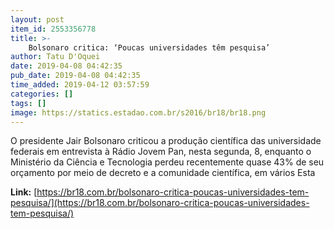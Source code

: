 ```yaml
---
layout: post
item_id: 2553356778
title: >-
    Bolsonaro critica: ‘Poucas universidades têm pesquisa’
author: Tatu D'Oquei
date: 2019-04-08 04:42:35
pub_date: 2019-04-08 04:42:35
time_added: 2019-04-12 03:57:59
categories: []
tags: []
image: https://statics.estadao.com.br/s2016/br18/br18.png
---
```


O presidente Jair Bolsonaro criticou a produção científica das universidade federais em entrevista à Rádio Jovem Pan, nesta segunda, 8, enquanto o Ministério da Ciência e Tecnologia perdeu recentemente quase 43% de seu orçamento por meio de decreto e a comunidade científica, em vários Esta

**Link:** [https://br18.com.br/bolsonaro-critica-poucas-universidades-tem-pesquisa/](https://br18.com.br/bolsonaro-critica-poucas-universidades-tem-pesquisa/)

